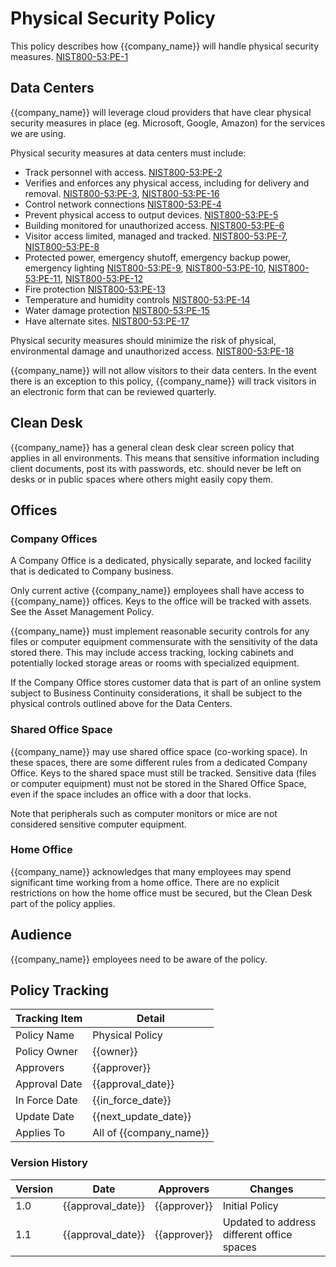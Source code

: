 # Physical Security Policy

This policy describes how {{company_name}} will handle physical security measures. [NIST800-53:PE-1](https://nvd.nist.gov/800-53/Rev4/control/PE-1)

## Data Centers

{{company_name}} will leverage cloud providers that have clear physical security measures in place (eg. Microsoft, Google, Amazon) for the services we are using.

Physical security measures at data centers must include:

* Track personnel with access. [NIST800-53:PE-2](https://nvd.nist.gov/800-53/Rev4/control/PE-2)
* Verifies and enforces any physical access, including for delivery and removal.  [NIST800-53:PE-3](https://nvd.nist.gov/800-53/Rev4/control/PE-3), [NIST800-53:PE-16](https://nvd.nist.gov/800-53/Rev4/control/PE-16)
* Control network connections [NIST800-53:PE-4](https://nvd.nist.gov/800-53/Rev4/control/PE-4)
* Prevent physical access to output devices.  [NIST800-53:PE-5](https://nvd.nist.gov/800-53/Rev4/control/PE-5)
* Building monitored for unauthorized access.  [NIST800-53:PE-6](https://nvd.nist.gov/800-53/Rev4/control/PE-6)
* Visitor access limited, managed and tracked.  [NIST800-53:PE-7](https://nvd.nist.gov/800-53/Rev4/control/PE-7), [NIST800-53:PE-8](https://nvd.nist.gov/800-53/Rev4/control/PE-8)
* Protected power, emergency shutoff, emergency backup power, emergency lighting [NIST800-53:PE-9](https://nvd.nist.gov/800-53/Rev4/control/PE-9), [NIST800-53:PE-10](https://nvd.nist.gov/800-53/Rev4/control/PE-10),
[NIST800-53:PE-11](https://nvd.nist.gov/800-53/Rev4/control/PE-11),
[NIST800-53:PE-12](https://nvd.nist.gov/800-53/Rev4/control/PE-12)
* Fire protection [NIST800-53:PE-13](https://nvd.nist.gov/800-53/Rev4/control/PE-13)
* Temperature and humidity controls [NIST800-53:PE-14](https://nvd.nist.gov/800-53/Rev4/control/PE-14)
* Water damage protection [NIST800-53:PE-15](https://nvd.nist.gov/800-53/Rev4/control/PE-15)
* Have alternate sites. [NIST800-53:PE-17](https://nvd.nist.gov/800-53/Rev4/control/PE-17)

Physical security measures should minimize the risk of physical, environmental damage and unauthorized access. [NIST800-53:PE-18](https://nvd.nist.gov/800-53/Rev4/control/PE-18)

{{company_name}} will not allow visitors to their data centers.  In the event there is an exception to this policy, {{company_name}} will track visitors in an electronic form that can be reviewed quarterly.

## Clean Desk

{{company_name}} has a general clean desk clear screen policy that applies in all environments. This means that sensitive information including client documents, post its with passwords, etc. should never be left on desks or in public spaces where others might easily copy them.

## Offices

### Company Offices

A Company Office is a dedicated, physically separate, and locked facility that is dedicated to Company business.  

Only current active {{company_name}} employees shall have access to {{company_name}} offices.  Keys to the office will be tracked with assets.  See the Asset Management Policy.

{{company_name}} must implement reasonable security controls for any files or computer equipment commensurate with the sensitivity of the data stored there.  This may include access tracking, locking cabinets and potentially locked storage areas or rooms with specialized equipment.

If the Company Office stores customer data that is part of an online system subject to Business Continuity considerations, it shall be subject to the physical controls outlined above for the Data Centers.

### Shared Office Space

{{company_name}} may use shared office space (co-working space).  In these spaces, there are some different rules from a dedicated Company Office.  Keys to the shared space must still be tracked.  Sensitive data (files or computer equipment) must not be stored in the Shared Office Space, even if the space includes an office with a door that locks.

Note that peripherals such as computer monitors or mice are not considered sensitive computer equipment.

### Home Office

{{company_name}} acknowledges that many employees may spend significant time working from a home office.  There are no explicit restrictions on how the home office must be secured, but the Clean Desk part of the policy applies.

## Audience

{{company_name}} employees need to be aware of the policy.

## Policy Tracking

| Tracking Item   | Detail |
|-----------------|--------|
| Policy Name     | Physical Policy |
| Policy Owner    | {{owner}} |
| Approvers       | {{approver}} |
| Approval Date   | {{approval_date}} |
| In Force Date   | {{in_force_date}} |
| Update Date     | {{next_update_date}} |
| Applies To      | All of {{company_name}} |

### Version History

| Version | Date | Approvers | Changes |
|--|--|--|--|
| 1.0 | {{approval_date}} | {{approver}} | Initial Policy |
| 1.1 | {{approval_date}} | {{approver}} | Updated to address different office spaces |
